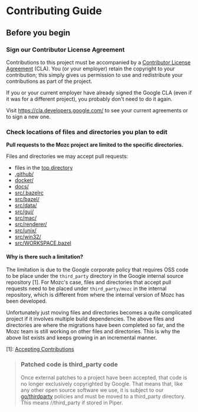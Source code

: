 # Contributing Guide

## Before you begin

### Sign our Contributor License Agreement

Contributions to this project must be accompanied by a
[Contributor License Agreement](https://cla.developers.google.com/about) (CLA).
You (or your employer) retain the copyright to your contribution; this simply
gives us permission to use and redistribute your contributions as part of the
project.

If you or your current employer have already signed the Google CLA (even if it
was for a different project), you probably don't need to do it again.

Visit <https://cla.developers.google.com/> to see your current agreements or to
sign a new one.

### Check locations of files and directories you plan to edit

**Pull requests to the Mozc project are limited to the specific directories.**

Files and directories we may accept pull requests:
* files in the [top directory](https://github.com/google/mozc/tree/master/)
* [.github/](https://github.com/google/mozc/tree/master/.github/)
* [docker/](https://github.com/google/mozc/tree/master/docker/)
* [docs/](https://github.com/google/mozc/tree/master/docs/)
* [src/.bazelrc](https://github.com/google/mozc/tree/master/src/.bazelrc)
* [src/bazel/](https://github.com/google/mozc/tree/master/src/bazel/)
* [src/data/](https://github.com/google/mozc/tree/master/src/data/)
* [src/gui/](https://github.com/google/mozc/tree/master/src/gui/)
* [src/mac/](https://github.com/google/mozc/tree/master/src/mac/)
* [src/renderer/](https://github.com/google/mozc/tree/master/src/renderer/)
* [src/unix/](https://github.com/google/mozc/tree/master/src/unix/)
* [src/win32/](https://github.com/google/mozc/tree/master/src/unix/)
* [src/WORKSPACE.bazel](https://github.com/google/mozc/tree/master/src/WORKSPAE.bazel)

#### Why is there such a limitation?

The limitation is due to the Google corporate policy that requires OSS code to
be place under the `third_party` directory in the Google internal source
repository [1]. For Mozc's case, files and directories that accept pull requests
need to be placed under `third_party/mozc` in the internal repository, which is
different from where the internal version of Mozc has been developed.

Unfortunately just moving files and directories becomes a quite complicated
project if it involves multiple build dependencies. The above files and
directories are where the migrations have been completed so far, and the Mozc
team is still working on other files and directories. This is why the above list
exists and keeps growing in an incremental manner.

[1]: [Accepting Contributions](https://opensource.google/documentation/reference/releasing/contributions#thirdparty)
> ### Patched code is third_party code
> Once external patches to a project have been accepted, that code is no longer
> exclusively copyrighted by Google. That means that, like any other open source
> software we use, it is subject to our
> [go/thirdparty](https://opensource.google/documentation/reference/thirdparty)
> policies and must be moved to a third_party directory. This means
> //third_party if stored in Piper.
